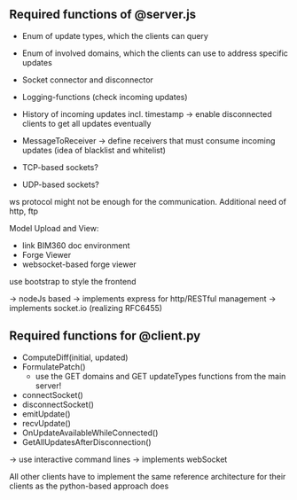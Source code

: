 ## Required functions of @server.js
- Enum of update types, which the clients can query
- Enum of involved domains, which the clients can use to address specific updates

- Socket connector and disconnector
- Logging-functions (check incoming updates)
- History of incoming updates incl. timestamp -> enable disconnected clients to get all updates eventually
- MessageToReceiver -> define receivers that must consume incoming updates (idea of blacklist and whitelist)
- TCP-based sockets?
- UDP-based sockets?

ws protocol might not be enough for the communication. 
Additional need of http, ftp

Model Upload and View: 
- link BIM360 doc environment
- Forge Viewer
- websocket-based forge viewer

use bootstrap to style the frontend 


-> nodeJs based
-> implements express for http/RESTful management
-> implements socket.io (realizing RFC6455)

## Required functions for @client.py
- ComputeDiff(initial, updated)
- FormulatePatch()
    - use the GET domains and GET updateTypes functions from the main server!
- connectSocket()
- disconnectSocket()
- emitUpdate()
- recvUpdate()
- OnUpdateAvailableWhileConnected()
- GetAllUpdatesAfterDisconnection()

-> use interactive command lines
-> implements webSocket

All other clients have to implement the same reference architecture for their clients as the python-based approach does



